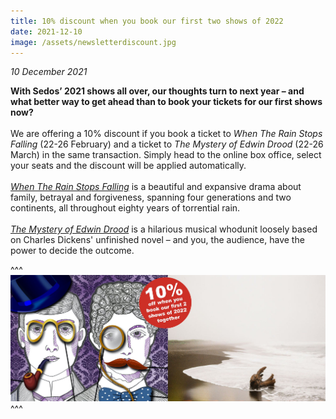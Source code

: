 ```yaml
---
title: 10% discount when you book our first two shows of 2022
date: 2021-12-10
image: /assets/newsletterdiscount.jpg
---
```

*10 December 2021*

**With Sedos’ 2021 shows all over, our thoughts turn to next year – and what better way to get ahead than to book your tickets for our first shows now?**\
\
We are offering a 10% discount if you book a ticket to *When The Rain Stops Falling* (22-26 February) and a ticket to *The Mystery of Edwin Drood* (22-26 March) in the same transaction. Simply head to the online box office, select your seats and the discount will be applied automatically.\
\
*[When The Rain Stops Falling](https://sedos.co.uk/shows/2022-when-the-rain-stops-falling)* is a beautiful and expansive drama about family, betrayal and forgiveness, spanning four generations and two continents, all throughout eighty years of torrential rain.\
\
*[The Mystery of Edwin Drood](https://sedos.co.uk/shows/2022-the-mystery-of-edwin-drood?mc_cid=c24ce53dfd&mc_eid=UNIQID)* is a hilarious musical whodunit loosely based on Charles Dickens' unfinished novel – and you, the audience, have the power to decide the outcome.

^^^
![](/assets/newsletterdiscount.jpg)
^^^
